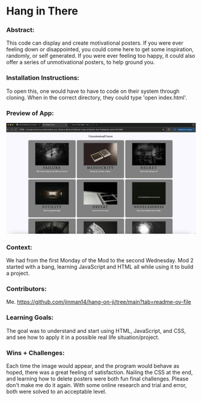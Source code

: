 # Hang in There  

### Abstract:

This code can display and create motivational posters. If you were ever feeling down or disappointed, you could come here to get some inspiration, randomly, or self generated. If you were ever feeling too happy, it could also offer a series of unmotivational posters, to help ground you.

### Installation Instructions:

To open this, one would have to have to code on their system through cloning. When in the correct directory, they could type 'open index.html'.

### Preview of App:

![Unmotivational Poster Sample](readme-imgs/unmotivational-posters.png)

### Context:

We had from the first Monday of the Mod to the second Wednesday. Mod 2 started with a bang, learning JavaScript and HTML all while using it to build a project.

### Contributors:

Me. https://github.com/jinman14/hang-on-ji/tree/main?tab=readme-ov-file

### Learning Goals:

The goal was to understand and start using HTML, JavaScript, and CSS, and see how to apply it in a possible real life situation/project. 

### Wins + Challenges:

Each time the image would appear, and the program would behave as hoped, there was a great feeling of satisfaction. Nailing the CSS at the end, and learning how to delete posters were both fun final challenges. Please don't make me do it again. With some online research and trial and error, both were solved to an acceptable level.
